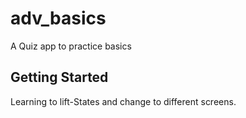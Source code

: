 # adv_basics

A Quiz app to practice basics

## Getting Started

Learning to lift-States and change to different screens.
